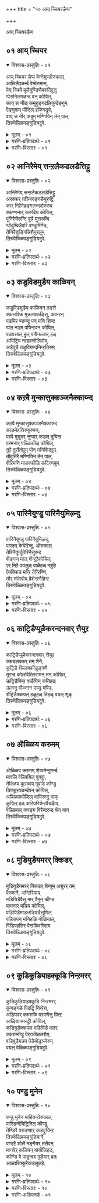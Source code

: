 +++
title = "१० आय् च्चियरऴैप्प"

+++

आय् च्चियरऴैप्प


## ०१ आय् च्चियर

<details open><summary>विश्वास-प्रस्तुतिः - ०१</summary>

आय् च्चियर ऴैप्प वॆण्नॆयुण्डॊरुकाल्  
आलिलैवळर्न्द वॆम्बॆरुमान्,  
पेय् च्चियै मुलैयुण्डिणैमरुदिऱुत्तु  
प्पॆरुनिलमळन्द वन् कोयिल्,  
काय् त्त नीळ् कमुहुङ्गदलियुन्दॆङ्गुम्  
ऎङ्गुमाम् पॊऴिल् हळिनडुवे,  
वाय् त्त नीर् पायुम् मण्णियिन् तॆन् पाल्  
तिरुवॆळ्ळियङ्गुडियदुवे.
</details>

<details><summary>मूलम् - ०१</summary>

आय् च्चियर ऴैप्प वॆण्नॆयुण्डॊरुकाल्  
आलिलैवळर्न्द वॆम्बॆरुमान्,  
पेय् च्चियै मुलैयुण्डिणैमरुदिऱुत्तु  
प्पॆरुनिलमळन्द वन् कोयिल्,  
काय् त्त नीळ् कमुहुङ्गदलियुन्दॆङ्गुम्  
ऎङ्गुमाम् पॊऴिल् हळिनडुवे,  
वाय् त्त नीर् पायुम् मण्णियिन् तॆन् पाल्  
तिरुवॆळ्ळियङ्गुडियदुवे.
</details>

<details><summary>गरणि-प्रतिपदार्थः - ०१</summary>

आय् च्चियर् = गॊल्लतियरु, अऴैप्प = मॊरॆयिडुवन्तॆ, वॆण्णॆय् उण्डु = बॆण्णॆयन्नु तिन्दवनू, ऒरु काल् = ऒन्दु समयदल्लि, आल् इलै = आलद ऎलॆयमेलॆ, वळर्न्द = पवडिसि \(निद्रिसि\)द, ऎम्बॆरुमान् = सर्वेश्वरनू, पेय् च्चियै मुलै उण्डु = राक्षसिय मॊलॆयन्नुण्डवनू, इणैमरुदु = जोडि मत्तीमरगळन्नु, इऱुत्तु = मुरिदवनू,पॆरुनिलम् = विशालवाद भूमियन्नु, अळन्दवन् = अळॆदवनू \(आद भगवन्तन\), कोयिल् = इरुव पवित्रस्थळवॆन्दरॆ, काय् त्त = कायिबिट्टिरुव, नील् = ऎत्तरवागि बॆळॆदिरुव, कमुहुम् = अडकॆ मरगळु, कदलियुन् = बाळॆय मरगळु, तॆङ्गुम् = तॆङ्गिन मरगळु, ऎङ्गुम् = ऎल्लॆल्लियू \(ऎल्ल कडॆयू\), आम् = समृद्धियागिरुव, पॊऴिळ् हळिन् = तोपुगळ, नडुवे = नडुवल्लि, वाय् त्त = बेकागुवष्टु, नीर् पायुम् = नीरन्नु हरिसुव, मण्णियिन् = मण्णिनदिय, तॆन् पाल्= दक्षिणद दडदल्लि, तिरुवॆळ्ळियङ्गुडि अदुवे = \(अक्को\) अदे, तिरुवॆळ्ळियङ्गुडि क्षेत्र. 
</details>

<details><summary>गरणि-विस्तारः - ०१</summary>

गॊल्लतियरु मॊरॆयिडुवन्तॆ बॆण्णॆयन्नुण्डवनू, ऒन्दु समयदल्लि आलद ऎलॆय मेलॆ पवडिसिद स्वामियू, राक्षसिय मॊलॆयन्नुण्डवनू, जोडि मत्तीमरगळन्नु मुरिदवनू विशालवाद भूमियन्नळॆदवनू आद सर्वेश्वरनु नॆलसिरुव पवित्रस्थळवॆन्दरॆ, कायिबिट्टिरुव ऎत्तरवाद अडकॆय मरगळू बाळॆयमरगळु तॆङ्गिनमरगळू ऎल्ल कडॆयू समृद्धियागिरुव तोपुगळ नडुवॆ बेकागुवष्टु नीरन्नु हरिसुव मण्णिनदिय दक्षिणद दडदल्लि अक्कॊ अदे तिरुवॆळ्ळियङ्गुडि क्षेत्र.

नानाकालगळल्लि नानासाहसगळन्नु नडॆसिदवनू, नानारीतियल्लि कीर्तियन्नु गळिसिदवनू आद भगवन्तनु भूलोकदल्लि नाना दिव्यक्षेत्रगळल्लि नॆलसिद्दानॆ. अवुगळल्लि तिरुवॆळ्ळियङ्गुडि ऎम्बुदॊन्दु पवित्रक्षेत्र. ई क्षेत्रद बगॆगॆ आळ्वाररु ई तिरुमॊऴियल्लि परिचयमाडिकॊडुत्तारॆ. 

तिरुवॆळ्ळियङ्गुडि क्षेत्रवु ’मण्णि’नदिय दक्षिण्द दडदल्लिदॆ. अदर दडगळल्लि ऎल्लि नोडिदरू बाळॆय तोटगळु, अडकॆय तोटगळु, तॆङ्गिन तोटगळु. नदियु अवुगळिगॆल्ल बेकादष्टु नीरन्नु ऒदगिसुत्तदॆ. अदरिन्द, मरगळॆल्लवू दट्टवागि ऎत्तरवागि बॆळॆदिवॆ. अवुगळल्लि कायिगळु पुष्कळवागि गॊनॆगळल्लि तुम्बिकॊण्डिवॆ. तम्पाद आ प्रदेशदल्लि तोटगळ नडुवॆ सर्वेश्वरन देवालयविदॆ. 

आ स्वामिय वैशिष्ट्यवेनु? 

हिन्दॆ, ऒन्दु समयदल्लि, स्वामियु श्रीकृष्णनागि अवतरिसि नन्दगोकुलदल्लि बॆळॆयुत्तिद्दाग, अल्लिय गॊल्लतियरॆल्लरू श्रीकृष्णन तायियाद यशोदादेवियल्लि मॊरॆयिडुवन्तॆ हालु, मॊसरु, बॆण्णॆ मुन्ताद अवरु कूडिट्ट वस्तुगळन्नॆल्ला उण्डु अरगिसिकॊण्ड अद्भुतकारि. कृष्णनु ऎळॆय कन्दनागिरुवाग, कंसनिन्द प्रेरितळागि, तायिय यशोदॆय रूपवन्नु अळवडिसिकॊण्डु बन्दु पूतनियॆम्ब राक्षसियल्लि विषद हालन्नु कुडिदु, आ मूलक अवळ प्राणवन्ने हीरिकॊण्ड अद्भुतकारि. मत्तॆ कृष्णनु अम्बॆगालिक्कुव मगुवागि, तानु माडिद चेष्टॆगळिगॆ शिक्षॆयॆम्बन्तॆ, तायियिन्द ऒरळुकल्लिगॆ कट्टिसिकॊण्डु अदन्नू तन्न हिन्दॆ ऎळॆदुकॊण्डु होगुत्ता, पुष्टवागि बॆळॆदुनिन्तिद्दु जोडि मत्ती मरगळ नडुवॆ नुसुळि, तन्नहिन्दॆ बन्दिद्द ऒरळन्नू तन्न कडॆगॆ ऎळॆदुकॊळ्ळुव नॆपदल्लि आ जोडिमरगळन्ने मुरिदुहाकिद अद्भुतकारि\! 

मत्तॊन्दु समयदल्लि, स्वामियु वामनवटुवागि बलिचक्रवर्तिय यागशालॆगॆ बन्दु, मूरडि नॆलवन्नु याचिसि, पडॆदुकॊण्ड बळिक त्रिविक्रमनागि बॆळॆदु, विशालवाद भूमण्डलवन्नु तन्न ऒन्दे हॆज्जॆयिन्द अळॆदुकॊण्ड अद्भुतकारि\! 

मत्तॆ प्रळयकालदल्लि,इडिय ब्रह्माण्डवन्नु कबळिसि, ऎल्लॆल्लू जलमयमाडि, तानॊन्दु पुट्ट आलदॆलॆय मेलॆ एनू अरियद मगुविनन्तॆ मलगि बहुकाल योग निद्रॆयल्लिद्द महाद्भुतकारि\! 

इन्थ अद्भुतकारियाद सर्वेश्वरनु ईग अत्यन्त मधुरवाद आकर्षकवाद अर्चामूर्तियागि, भक्तकोटिगॆ कृपॆदोरुवुदक्कागिये, तिरुवॆळ्ळियङ्गुडि क्षेत्रदल्लि नॆलसिद्दानॆ. अल्लिगॆ होगि, स्वामिय दिव्यसुन्दर रूपवन्नु कण्डु, कैयल्लाद सेवॆ सल्लिसि, अवन अनुग्रहक्कॆ पात्ररागबेकॆन्दु आळ्वाररु हेळुत्तारॆ.
</details>


## ०२ आनिरैमेय् त्तन्ऱलैकडलडैत्तिट्टु

<details open><summary>विश्वास-प्रस्तुतिः - ०२</summary>

आनिरैमेय् त्तन्ऱलैकडलडैत्तिट्टु  
अरक्कर् तञ्जिरङ्गळैयुरुट्टि,  
कार् निऱैमेहङ्गलन्ददोरुरुव  
क्कण्णनार् करुदिय कोयिल्,  
पूनिरैचॆरुन्दि पुन्नै मुत्तरुम्बि  
प्पॊदुम्बिडैवरि वण्डुमिण्डि,  
तेनिरैत्तुङ्गिन्निशैमुरलुम्  
तिरुवॆळ्ळियङ्गुडियदुवे.
</details>

<details><summary>मूलम् - ०२</summary>

आनिरैमेय् त्तन्ऱलैकडलडैत्तिट्टु  
अरक्कर् तञ्जिरङ्गळैयुरुट्टि,  
कार् निऱैमेहङ्गलन्ददोरुरुव  
क्कण्णनार् करुदिय कोयिल्,  
पूनिरैचॆरुन्दि पुन्नै मुत्तरुम्बि  
प्पॊदुम्बिडैवरि वण्डुमिण्डि,  
तेनिरैत्तुङ्गिन्निशैमुरलुम्  
तिरुवॆळ्ळियङ्गुडियदुवे.
</details>

<details><summary>गरणि-प्रतिपदार्थः - ०२</summary>

आनिरै = दनगळ मन्दॆयन्नु, मेय् त्तु = मेयिसि, अन्ऱु = अन्दु, अलै कडल् = अलॆगळिन्द तुम्बिद कडलन्नु, अडैत्तिट्टु = अडगिसि, अरक्कर् तम् = राक्षसर, शिरङ्गळै = शिरगळन्नु, उरुट्टि = उरुडिसि, कार् निऱै = मळॆगालदल्लि तुम्बिकॊण्डिरुव, मेहम् = मेघगळु, कलन्ददु = कलॆतुकॊण्डिरुव, ओर् उरुवम् = अपरूपवाद \(साटियिल्लद\) ऒन्दु रूपवुळ्ळ,कण्णनार् = श्रीकृष्णनु, करुदिय = आशिसिरुव, कोयिल् = देवालय \(पवित्रस्थळ\)वॆन्दरॆ, पूनिरै = हूतुम्बिरुव, शॆरुन्दि = सुरहॊन्नॆ, पुन्नै = हॊन्नॆमरगळल्लि, मुत्तु = मुत्तुगळन्तॆ, अरुम्बि = मॊग्गुगळागि, पॊदुम्बिडै = दट्टवागिरुव तोपुगळल्लि, वरिवण्डु= सॊबगिन दुम्बिगळु, मिण्डि = तुम्बिकॊण्डु, तेन् = मधुवन्नु, इरैत्तु = गुय् गुट्टुत्ता \(सद्दुमाडुत्ता\), अङ्गु = अल्लि, उण्डु = उण्डु, इन् = मधुरवागि, इशै मुरलुम् = गानमाडुत्तिरुव, तिरुवॆळ्ळियङ्गुवागि, इशै मुरलुम् = गानमाडुत्तिरुव, तिरुवॆळ्ळियङ्गुडि अदुवे = तिरुवॆळ्ळियङ्गुडि क्षेत्र अदे. 
</details>

<details><summary>गरणि-विस्तारः - ०२</summary>

अन्दु, दनगळ मन्दॆयन्नु मेयिसि, अलॆगळिन्द तुम्बिद कडलन्नु अडगिसि, राक्षसर शिरगळन्नु उरुडिसि, मळॆगालद दट्टवाद मोडगळ हागॆ साटियिल्लद ऒन्दु रूपवन्नु तळॆद श्रीकृष्णनु आशिसुव पवित्रस्थळवॆन्दरॆ, हू तुम्बिद सुरहॊन्नॆ, हॊन्नॆ मरगळल्लि मुत्तुगळन्तॆ मॊग्गुगळागि दट्टवागिरुव तोपुगळल्लि सॊबगिन दुम्बिगळु तुम्बिकॊण्डु सद्दुमाडुत्ता मधुवन्नुण्डु गानमाडुत्तिरुव तिरुवॆळ्ळियङ्गुडि क्षेत्रवे.

तिरुवॆळ्ळियङ्गुडि क्षेत्रवु सुरहॊन्नॆ मॊदलाद परिमळतुम्बिद हूविन मरगळ तोपुगळिन्द सुत्तुवरिदिदॆ. अल्लि सॊबगिन दुम्बिगळु हूगळन्नु सेरि, सद्दुमाडुत्ता, मधुवन्नुण्डु, आनन्ददिन्द गान माडुत्तिरुत्तवॆ. अल्लिये भगवन्तनु मधुरवाद रूपवन्नु तळॆदु, भक्तरन्नु अनुग्रहिसुवुदक्कागिये नॆलसिद्दानॆ. 

आ भगवन्तने, हिन्दॆ, मळॆगालद दट्टवाद मुगिलिन हागॆ विलक्षणवाद आकर्षकवाद रूपदल्लि श्रीकृष्णनागि अवतरिसि, इतर गोवळ बालकर हागॆये दनकरुगळन्नु मेयिसिदनु. 

आ भगवन्तने, हिन्दॆ, श्रीरामनागि अवतरिसि, अलॆगळिन्द तुम्बिद कडलन्नु अडगिसि, अदक्कॆ सेतुवॆयन्नु कट्टि, लङ्कॆगॆ मुत्तिगॆ हाकिदनु. अल्लि वासिसुत्तिद्द राक्षसर तलॆगळन्नु उरुडिसिदनु. 

आ स्वामिये इष्टपट्टु तिरुवॆळियङ्गुडि क्षेत्रदल्लि अर्चामूर्तियागि नॆलसिरुवुदु. अवनन्नु दर्शिसि, सेवॆमादि, अवन कृपॆगॆ पात्ररागबेकॆन्दु आळ्वाररु हेळुत्तारॆ.
</details>


## ०३ कडुविडमुडैय काळियन्

<details open><summary>विश्वास-प्रस्तुतिः - ०३</summary>

कडुविडमुडैय काळियन् तडत्तै  
क्कलक्कि मुन्नलक्कऴित्तु, अवन्ऱन्  
पडमिऱ प्पाय्न्दु पन् मणि शिन्द  
प्पल् नडम् पयिन्ऱवन् कोयिल्,  
पडवरवल् हुल् पावैनल्लार् हळ्  
अयिट्रिय नाडहत्तॊलिपोय्,  
अडैपुडै तऴुवियण्दनिन्ऱतिरुम्  
तिरुवॆळ्ळियङ्गुडियदुवे.
</details>

<details><summary>मूलम् - ०३</summary>

कडुविडमुडैय काळियन् तडत्तै  
क्कलक्कि मुन्नलक्कऴित्तु, अवन्ऱन्  
पडमिऱ प्पाय्न्दु पन् मणि शिन्द  
प्पल् नडम् पयिन्ऱवन् कोयिल्,  
पडवरवल् हुल् पावैनल्लार् हळ्  
अयिट्रिय नाडहत्तॊलिपोय्,  
अडैपुडै तऴुवियण्दनिन्ऱतिरुम्  
तिरुवॆळ्ळियङ्गुडियदुवे.
</details>

<details><summary>गरणि-प्रतिपदार्थः - ०३</summary>

कडु विडम् उडैय = बलुकॆट्ट विषवन्नुळ्ळ, काळियन् = काळीयनिद्द, तडत्तै = तटाकवन्नु \(मडुवन्नु\), कलक्कि = कलकि हाकि, मुन् = हिन्दॆ ऒम्दु सल, अलक्कऴित्तु = बहळ सङ्कटगॊळिसि, अवन् तन् = अवन, पडम् = हॆडॆगळु, इऱ = मुरियुवन्तॆ, पाय्न्दु = \(अदर मेलॆ\) हारिकॊण्डु, पल् मणि शिन्द = हलवारु रत्नगळु उदुरिबीळुवन्तॆ, पल् नडम् = बगॆबगॆय \(अलवारु\) नर्तनगळन्नु, पयिन्ऱवन् कोयिल् = आडिदवन पवित्रस्थळवॆन्दरॆ, पडम् = हॆडॆगळुळ्ल, अरवु = सर्पद, अल् हुल् = नडुवन्नुळ्ळ \(नितम्बगळन्नुळ्ळ\), पावैनल्लार् हळ् = ऒळ्ळॆय \(सुन्दरियराड\) स्त्रीयरु, पयिट्रिय = पळगिद, नाडहत्तु = नटनद, ऒलि = सद्दु, पोय् = होगि, अडैपुडै तऴुवि = अक्कपक्क \(ऎडबल\)गळल्लि हरडिकॊण्डु, अण्डम् निन्ऱु = भूमण्डलदल्लॆल्ला, अदिरुम् = अदुरुवन्तॆ माडुव, तिरुवॆळ्ळियङ्गुडि अदुवे = तिरुवॆळ्ळियङ्गुडि क्षेत्रवे. 
</details>

<details><summary>गरणि-विस्तारः - ०३</summary>

बलुकॆट्ट विषवन्नुळ्ळ काळीयन मडुवन्नु कलकिहाकि, हिन्दॆ ऒन्दु सल, अवनन्नु बहळ सङ्कटगॊळिसि, अवन हॆडॆगळु मुरियुवन्तॆ \(अदरमेलॆ\) हारिकॊण्डु, अनेक रत्नगळु उदुरिबीळुवन्तॆ हलवारु नर्तनगळन्नु आडिदवन पवित्रस्थळवॆन्दरॆ, हॆडॆगळुळ्ळ सर्पद नडुवन्नुळ्ळ \(नितम्बगळन्नुळ्ळ\) ऒळ्ळॆय सुन्दरियराद स्त्रीयरु पळगिद नटनद सद्दु अक्कपक्कगळल्लि हरडुत्ता होगि भूमण्डलवन्ने अदुरुवन्तॆ माडुव तिरुवॆळियङ्गुडि क्षेत्रवे अदु. 

तिरुवॆळ्ळियङ्गुडि क्षेत्रदल्लि सुरसुन्दरियराद स्त्रीयरु प्रतिदिनवू तम्म नाट्यकलॆयन्नु तप्पदॆ अभ्यासमाडुत्तारॆ. अवरु धरिसिद काल्गॆज्जॆगळु मधुरवाद लयबद्धवाद सद्दुभूमण्डलवॆल्ला हरडि ऎल्लरू आनन्दिसुवन्तॆ माडुत्तदॆ. इदु भगवन्तनु, हिन्दॆ, श्रीकृष्णनागि अवतरिसिदाग, अवनु नडॆसिद अद्भुतनाट्यवॊन्दन्नु नॆनपिगॆ तरुत्तदॆ. आग, यमुनानदिय ऒन्दु मडुविनल्लि काळीयनॆम्ब भयङ्कर विषसर्पवॊन्दु सेरिकॊण्डित्तु. अदर कॆट्ट विषदिन्द मडुविन नीरु पशुपक्षिमृगादिगळिगू जनरिगू उपयोगविल्लद्दागि होगित्तु. श्रीकृष्णनु इदन्नु तिळिदु, मडुविन दडदल्लि बॆळॆदिद्द कदम्बमरवन्नेरि, मडुविनॊळक्कॆ धुमुकि, अदन्नु चॆन्नागि कलकिहाकिदनु. सुखवागि वासिसुत्तिद्द काळीयनिगॆ कोपबन्तु. कृष्णनन्नु अदु सुत्तिकॊण्डु कॊल्ललु यत्निसितु. कृष्णनु अदरॊडनॆ सरसवाडुत्ता, अदर हॆडॆय मेलक्कॆ हारिकॊण्डु, बगॆबगॆय नाट्यवन्नागि अदन्नु दणिसिदनु. कडॆगॆ काळीयनु शरणु बरलु, अदन्नु मन्निसि, अदक्कॆ सुरक्षितवाद सागरक्कॆ अदन्नु कळुहिसिकॊट्टनु.
</details>


## ०४ कऱवै मुन्कात्तुक्कञ्जनैक्काय्न्द

<details open><summary>विश्वास-प्रस्तुतिः - ०४</summary>

कऱवै मुन्कात्तुक्कञ्जनैक्काय्न्द  
काळमेहत्तिरुवुरुवन्,  
पऱवै मुन्नुयर् त्तुप्पाऱ् कडल् तुयिन्ऱ  
परमनार् पळ्ळिकॊळ् कोयिल्,  
तुऱै तुर्सैतोऱुम् पॊन् मणिशिदऱुम्  
तॊहुतिरै मण्णियिन् तॆन् पाल्,  
शॆऱिमणि माडक्कॊडि कदिरणवुम्  
तिरुवॆळ्ळियङ्गुडियदुवे.
</details>

<details><summary>मूलम् - ०४</summary>

कऱवै मुन्कात्तुक्कञ्जनैक्काय्न्द  
काळमेहत्तिरुवुरुवन्,  
पऱवै मुन्नुयर् त्तुप्पाऱ् कडल् तुयिन्ऱ  
परमनार् पळ्ळिकॊळ् कोयिल्,  
तुऱै तुर्सैतोऱुम् पॊन् मणिशिदऱुम्  
तॊहुतिरै मण्णियिन् तॆन् पाल्,  
शॆऱिमणि माडक्कॊडि कदिरणवुम्  
तिरुवॆळ्ळियङ्गुडियदुवे.
</details>

<details><summary>गरणि-प्रतिपदार्थः - ०४</summary>

कऱवै = हसुगळन्नु, मुन् = मॊदलु, कात्तु = काय्दु, कञ्जनै = कंसनन्नु, काय्न्द = हिंसिसि कॊन्द, काळमेहम् = कार्मुगिलिनन्तॆ, तिरु उरुवन् = पवित्रवाद देहवुळ्ळवनू, पर्सवै = गरुडपक्षियन्नु, मुन् = मुम्भागदल्लि, उयर् त्तु = हारिसि, पाऱ् कडल् = पाल्गडलल्लि, तुयिन्ऱ = निद्रिसुव, परमनार् = परमपुरुषनु, पळ्ळिकॊळ् = पवडिसिरुव \(स्थिरवागि नॆलसिरुव\), कोयिल् = पवित्रस्थळवॆन्दरॆ, तुऱैतुऱै तोऱुम् = ऎल्ला तॊरॆगळिगिन्तलू, पॊन् = चिन्नवन्नू, मणि = रत्नगळन्नू, शिदऱुम् = तळ्ळि ऎरचुव, तॊहु = दट्टवाद, तिरै = अलॆगळुळ्ल, मण्ण्यिन् = मण्णिनदिय,तॆन् पाल् = दक्षिणद दडद मेलॆ, शॆऱि = ऒत्तागि, मणिमाडम् = रत्नखचितवाद महडि मनॆगळ, कॊडि = ध्वजगळु, कदिर् = सूर्यनन्नु, अणवुम् = मुट्टुवन्थ तिरुवॆळ्ळियङ्गुडिअदुवे = तिरुवॆळ्ळियङ्गुडिक्षेत्रवु अदे.
</details>

<details><summary>गरणि-विस्तारः - ०४</summary>

मॊदलु हसुगळन्नु मेयिसि, कंसनन्नु हिंसिसि कॊन्द, कार्मुगिलिन हागॆ पवित्रवाद देहवुळ्ळवनू, गरुडपक्षियन्नु मुन्दुगडॆ हारिसि पाल्गडलल्लि निद्रिसुववनू आद परमपुरुषनु स्थिरवागि नॆलसिरुव पवित्रस्थळवॆन्दरॆ, ऎल्ला तॊरॆगळिगिन्तलू भिन्नवागि चिन्नवन्नू रत्नगळन्नू तळ्ळि ऎरचुव दट्टवाद अलॆगळुळ्ळ मण्णिनदिय दक्षिणद दडदमेलॆ रत्नखचितवाद महडिमनॆगळ ध्वजगळु ऒत्तागि सूर्यनन्नु मुट्टुवन्तॆ इरुव तिरुवॆळ्ळियङ्गुडि ऎम्ब क्षेत्रवे. 

तिरुवॆळ्ळियङ्गुडि क्षेत्रदल्लि हरियुव मण्णिनदियु इतर ऎल्ला नदिगळिगिन्तलू भिन्नवादद्दु. अदु दट्टवाद तन्न अलॆगळ मूलक चिन्नवन्नू रत्नगळन्नू तळ्ळिकॊण्डु बन्दु, दडक्कॆ ऎरचुत्तदॆ. भगवन्तन तिरुवडिगळिगॆ तानु सल्लिसुव सेवॆ अदु ऎन्तलो\! 

आ क्षेत्रदल्लि महडिमनॆगळु रत्नखचितवागि, ऎत्तरवागि, बॆळॆदुतुम्बिकॊण्डिवॆ. अवुगळ मेलॆ हाराडुव ध्वजगळु सूर्यनन्ने मरॆमाडुत्तवॆ. भगवन्तन साटियिल्लद तेजस्सिन मुम्दॆ अवन तेजस्सॆ ऎन्दु तोरिसलो\! इल्लवॆ, भगवन्तन आ दिव्यप्रभॆयल्लिये, यावुदरिन्दलू मिश्रहॊन्ददॆ, परिशुद्धवाद रीतियल्ले अवन दर्शनलाभवन्नु पडॆयबेकॆन्तलो\! अरितु, दिव्यसुन्दरनागि, स्वामियु, तन्न मधुरवाद अर्चास्वरूपदल्लि आ क्षेत्रदल्लि नॆलसिद्दानॆ. 

आ स्वामिये, हिन्दॆ, श्रीकृष्णनागि अवतरिसिदाग, सामान्यगोवळनन्तॆ, गोवळबालकर जॊतॆयल्लि हसुगळन्नु मेयिसिदनु. कडुदुष्टनाद कंसनन्नु कॊन्दुहाकिदनु. 

आ स्वामिये, गरुडध्वजनागि, पाल्गडलल्लि शेषशयननागि पवडिसिरुव परमपुरुषनु. 

अवनन्नु कण्णारकण्डु, अवन तिरुवडिगळिगॆ सेवॆ सल्लिसि, अवन कृपॆगॆ पात्ररागबेकु ऎन्नुत्तारॆ आळ्वाररु.
</details>


## ०५ पारिनैयुण्डु पारिनैयुमिऴ्न्दु

<details open><summary>विश्वास-प्रस्तुतिः - ०५</summary>

पारिनैयुण्डु पारिनैयुमिऴ्न्दु  
पारदम् कैयॆऱिन्दु, ऒरुकाल्  
तेरिनैयूर्न्दुतेरिनैत्तुरन्द  
शॆङ्गण् माल् शॆन्ऱुऱैकोयिल्,  
एर् निऱै वयलुळ् वाळैहळ् मऱुहि  
ऎमक्किड मन्ऱि तॆन्ऱिण्णि,  
तीर् मलिपॊय् हैशॆन्ऱणैहिन्ऱ  
तिरुवॆळ्ळियङ्गुडियदुवे.
</details>

<details><summary>मूलम् - ०५</summary>

पारिनैयुण्डु पारिनैयुमिऴ्न्दु  
पारदम् कैयॆऱिन्दु, ऒरुकाल्  
तेरिनैयूर्न्दुतेरिनैत्तुरन्द  
शॆङ्गण् माल् शॆन्ऱुऱैकोयिल्,  
एर् निऱै वयलुळ् वाळैहळ् मऱुहि  
ऎमक्किड मन्ऱि तॆन्ऱिण्णि,  
तीर् मलिपॊय् हैशॆन्ऱणैहिन्ऱ  
तिरुवॆळ्ळियङ्गुडियदुवे.
</details>

<details><summary>गरणि-प्रतिपदार्थः - ०५</summary>

पारिनैउण्डु = लोकगळन्नु उण्डु, पारिनै उमिऴ्न्दु = लोकगळन्नु उगुळि, पारदम् = भारतयुद्धदल्लि, कैऎऱिन्दु = माडतक्कद्दन्नु माडि, ऒरु काल् = ऒन्दु समयदल्लि, तेरिनै ऊर्न्दु = रथवन्नु नडॆसि, तेरिनै तुरन्द = रथगळन्नु नाशपडिसिद, शॆम् कण् माल् = कॆन्दावरॆयन्तॆ कण्णुळ्ळ सर्वेश्वरनु, शॆन्ऱु= बन्दु, उऱै कोयिल् = नॆलसिरुव पवित्रस्थळवॆन्दरॆ, एर् निऱै = नेगिलुगळु तुम्बिरुव, वयलुळ् = गद्दॆ बयलुगळल्लि वाळैहळ् = बाळॆमीनुगळु, मऱुहि = अञ्जि,ऎमक्कु = नमगॆ, इडम् = \(योग्यवाद\) स्थळ, अन्ऱु इदु = इदल्ल, ऎन्ऱुऎण्णि = ऎन्दुयोचिसि, शीर् मलि= सॊबगु \(सम्पत्तु\) तुम्बिरुव, पॊय् है = सरोवरगळिगॆ शॆन्ऱु = होगि, अणैहिन्ऱ = सेरुवन्थ, तिरुवॆळ्ळियङ्गुडि अदुवे = तिरुवॆळ्ळियङ्गुडि क्षेत्रवु अदे. 
</details>

<details><summary>गरणि-विस्तारः - ०५</summary>

ऒन्दु समयदल्लि लोकगळन्नॆल्ला उण्डु, मत्तॊन्दु समयदल्लि लोकगळन्नु उगुळिदवनू भारतयुद्धदल्लि माडतक्कद्दन्नॆल्ला माडि, रथवन्नु नडॆसि रथगळन्नु नाशपडिसिदवनू आद कॆन्दावरॆयन्तॆ कण्णुगळुळ्ळ सर्वेश्वरनु नॆलसिरुव स्थळवॆन्दरॆ, नेगिलुगळु तुम्बिरुव गद्दॆ बयलुगळल्लि बाळॆमीनुगळु इदुनमगॆ तक्क स्थळवल्लवॆन्दु अञ्जि यॊचिसि, सॊबगु सम्पत्तु तुम्बिद सरोवरगळिगॆ होगि सेरुवन्थ तिरुवॆळ्ळियङ्गुडि क्षेत्रवे. 

तिरुवॆळ्ळियङ्गुडि क्षेत्रदल्लि विशालवाद सरोवरगळु विस्तारवाद गद्दॆबयलुगळु इवॆ. गद्दॆगळल्लि बत्तबॆळॆयुत्तिरुव कालदल्लि बाळॆय मीनुगळु अल्लि आनन्ददिन्द नॆगॆदाडुत्ता बाळुत्तवॆ. आदरॆ, बत्तवन्नु कॊयिलु माडिदाग मत्तु नेगिलुगळु सालुसालागि उळुवुदक्कॆन्दु गद्दॆ बयलुगळल्लि सिद्धवादाग, बाळॆय मीनुगळिगॆ अञ्जिकॆयागुत्तदॆ. अवुगळिगॆ आ गद्दॆबयलुगळु योग्यवाद स्थळवल्लवॆन्दु तिळिदकूडले, अवु गद्दॆबयलुगळ मग्गुलल्ले इरुव सरोवरगळिगॆ होगि सेरिकॊळ्ळुवुवु. अल्लि अवु सुखवागि वासिसबहुदल्ल\! आ क्षेत्रदल्लिये भगवन्तनु अर्चामूर्तियागि नॆलसिद्दानॆ. 

आ स्वामिये हिन्दॆ, प्रळयकालदल्लि, इडिय ब्रह्माण्डवन्नु कबळिसिद्दु, अदन्नु बीजरूपदल्लि अवनु तन्न हॊट्टॆयल्लिट्टु रक्षिसिद्दु मत्तॆ सृष्टिय काल बन्दाग, ब्रह्माण्डवन्नु मत्तॆ हॊरहाकिदनु. 

आ स्वामिये, श्रीकृष्णनागि अवतरिसि, पाण्डवर मत्तु कौरवर नडुवॆ सन्धि नडॆसि, तानु माडबेकाद्दॆल्लवन्नू माडिदनु. सन्धिमुरिदुबिद्दाग, अवने अर्जुननिगॆ सारथियागि, कौरवर पक्षदल्लिन रथगळन्नॆल्ला नाशपडिसिदनु. 

आ स्वामिये कॆन्दावरॆयन्तॆ विशालवू आकर्षकवू आद कण्णुगळुळ्ळ दिव्यसुन्दरनु. अवन मधुररूपवन्नु कण्डु, अवनिगॆ सेवॆ सल्लिसि, अवन कृपॆगॆ पात्ररागबेकु ऎन्नुत्तारॆ आळ्वाररु.
</details>


## ०६ काट्रिडैप्पूळैकरन्दनवार् त्तैयुऱ

<details open><summary>विश्वास-प्रस्तुतिः - ०६</summary>

काट्रिडैप्पूळैकरन्दनवार् त्तैयुऱ  
क्कडलक्कर् तम् शेनै,  
कूट्रिडै शॆल्लक्कॊडुङ्गणै  
तुरन्द कोलविल्लिरामन् तन् कोयिल्,  
ऊट्रिडैनिन्ऱ वाऴैयिन् कनिहळ्  
ऊळ्न्दु वीळ्न्दन उण्डु मण्डि,  
शेट्रिडैक्कयल् हळुहळ् तिहऴ् वयल् शूऴ्  
तिरुवॆळ्ळियङ्गुडियदुवे.
</details>

<details><summary>मूलम् - ०६</summary>

काट्रिडैप्पूळैकरन्दनवार् त्तैयुऱ  
क्कडलक्कर् तम् शेनै,  
कूट्रिडै शॆल्लक्कॊडुङ्गणै  
तुरन्द कोलविल्लिरामन् तन् कोयिल्,  
ऊट्रिडैनिन्ऱ वाऴैयिन् कनिहळ्  
ऊळ्न्दु वीळ्न्दन उण्डु मण्डि,  
शेट्रिडैक्कयल् हळुहळ् तिहऴ् वयल् शूऴ्  
तिरुवॆळ्ळियङ्गुडियदुवे.
</details>

<details><summary>गरणि-प्रतिपदार्थः - ०६</summary>

काट्रु इडै = गाळिय नडुवॆ, पूळै = बूरुग हत्तियु करन्दन वार् = हॆसरिल्लद करगि होगुव हागॆ, अरनन्दैउऱ = कडुदुःखवुण्टाघुवन्तॆ, कडल् अरक्कर् तम् शेनै = राक्षसरकडलसेनॆयन्नु, कूट्रु इडै = यमनहत्तिरक्कॆ, शॆल्ल = होगुवन्तॆ, कॊडु कणै तुरनदि = क्रूरवाद बाणगळन्नु प्रयोगिसिद, कोलम् विल्लि = सॊबगिन बिल्लुगारनाद, इरामन् तन् = रामन, कोयिल् =पवित्रस्थळवॆन्दरॆ, ऊट्रु इडै= ऊटॆगळ नडुवॆ, निन्ऱ = निन्तिरुव \(बॆळॆदिरुव\), वाऴैयिन् = बाळॆय, कनिहळ् = हण्णुगळु, ऊऴ्न्दु = उदुरि, वीळ्न्दन = बिद्दवन्नु, उण्डु = उण्डु, मण्डि= उत्साहगॊण्डु, शेट्रिडै = रॊच्चु नॆलगळल्लि, कयल् हळ् = कयल् मीनुगळु, उहळ् = चिम्मि आटवाडुव, तिहऴ् = बॆळगुव, वयल् शूळ् = गद्दॆबयलुगळिन्द सुत्तुवरिद, तिरुवॆळ्ळियङ्गुडि अदुवे = तिरुवॆळ्ळियङ्गुडि अदे. 
</details>

<details><summary>गरणि-विस्तारः - ०६</summary>

तिरुवॆळ्ळियङ्गुडि क्षेत्रदल्लि ऊटॆगळु उक्कि हरियुत्तवॆ. अवुगळ मग्गुअल्ल्ले बाळॆय मरगळु हुलुसागि ऎत्तरवागि बॆळॆदु निन्तिवॆ. अवुगळल्लि बाळॆयगॊनॆगळु जग्गुत्तिवॆ. गॊनॆगळिन्द कळित बाळॆय हण्णुगलु कळचिकॊण्डु उदुरि बीळुत्तवॆ. कॆळगॆ कॊच्चॆय नॆलदल्लि जीविसुव कयल् मीनुगळु आ हण्णुगळन्नु उत्साहदिन्द तिन्दु, हर्षगॊण्डु, चिम्मि नॆगॆदु आटावाडुत्तवॆ. हर्षसमृद्धवाद क्षेत्र अदु\! अल्लिये भगवन्तनु मधुरसुन्दरनाद अर्चामूर्तियागि नॆलसिद्दानॆ. 

आ स्वामिये, हिन्दॆ, श्रीरामनागि अवतरिसिदनु. गाळिगॆ सिक्क बूरुगद हत्ति हॆसरिल्लदन्तॆ करगिहोगुव हागॆ, कडलिनिन्द सुत्तुवरिद लङ्कापट्टणद राक्षससेनॆयॆल्लवू यमसदनक्कॆ होगि कडुसङ्कटदल्लि सिक्किबीळुवन्तॆ, श्रीरामनु तन्न सुन्दरवाद कोदण्डवन्नु हिडिदु, क्रूरवाद अम्बुगळन्नु प्रयोगिसिदनल्लवे?
</details>


## ०७ ऒळ्ळिय करुमम्

<details open><summary>विश्वास-प्रस्तुतिः - ०७</summary>

ऒळ्ळिय करुमम् शॆय्वनॆन्ऱुणर्न्द  
मावलि वेळ्वियिल् पुक्कु,  
तॆळ्ळिय कुऱळाय् मूवडि कॊण्डु  
तिक्कूऱवळर्न्दवन् कोयिल्,  
अळ्ळियम्पॊऴिल् वायिरुन्दु वाऴ्  
कुयिल् हळ् अरियरियॆन्ऱवैयऴैप्प,   
वॆळ्ळियार् वणङ्ग विरैन्दरुळ् शॆय् वान्  
तिरुवॆळ्ळियङ्गुडियदुवे.
</details>

<details><summary>मूलम् - ०७</summary>

ऒळ्ळिय करुमम् शॆय्वनॆन्ऱुणर्न्द  
मावलि वेळ्वियिल् पुक्कु,  
तॆळ्ळिय कुऱळाय् मूवडि कॊण्डु  
तिक्कूऱवळर्न्दवन् कोयिल्,  
अळ्ळियम्पॊऴिल् वायिरुन्दु वाऴ्  
कुयिल् हळ् अरियरियॆन्ऱवैयऴैप्प,   
वॆळ्ळियार् वणङ्ग विरैन्दरुळ् शॆय् वान्  
तिरुवॆळ्ळियङ्गुडियदुवे.
</details>

<details><summary>गरणि-प्रतिपदार्थः - ०७</summary>

ऒळ्ळिय = ऒळ्ळॆय, करुमम् = कॆलसगळन्नु, शॆय् वन् = माडुववनु, ऎन्ऱु = ऎन्दु, उणर्न्दु = सङ्कल्पिसिद, मावलि = महाबलिय, वेळ्वियिल् = याग शालॆयल्लि, पुक्कु = प्रवेशिसि, तॆळ्ळिय = ज्ञानियाद, कूऱळ् आय् = वामनवटुवागि, मू अडि = मूरुहॆज्जॆगळष्टु नॆलवन्नु, कॊण्डु = \(दानवन्नु\) स्वीकरिसि, तिक्कू उऱ = ऎल्ला दिक्कुगळल्लू व्यापिसि, वळर्न्दवन् = बॆळॆदवन, कोयिल् = पवित्रस्थळवॆन्दरॆ, अळ्ळि = दट्टवागि, अम् = सुन्दरवागि, इरुव, पॊऴिल् वाय् = तोपुगळल्लि, वाऴ् = बाळुव, कुऱुल् हळ् = कोगिलॆगळु, अरि अरि ऎन्ऱु अवै अऱैप्प = हरि हरि ऎन्दु अवु कूगुवन्थ, वॆळ्ळियार् = शुक्रनु, वणङ्ग= उपासनॆ माडलु, विरैन्दु= बेग, अरुळ् शॆय् वान् = कृपॆमाडुवन्थ, तिरुवॆळ्ळियङ्गुडि अदुवे= तिरुवॆळ्ळियङ्गुडि क्षेत्रवु अदे. 
</details>

<details><summary>गरणि-विस्तारः - ०७</summary>

ऒळ्ळॆय कॆलसगळन्नु माडुववनु ऎन्दु सङ्कल्पिसिद महाबलिय यागशालॆयल्लिज्ञानियाद वामनवटुवागि प्रवेशिसि, मूरु हॆज्जॆगळष्टु नॆलवन्नु दानवागि स्वीकरिसि, ऎल्ला दिक्कुगळल्लू व्यापिसि बॆळॆदवन पवित्रस्थळवॆन्दरॆ, अन्दवागियू दट्टवागियू बॆळॆदिरुव तोपुगळल्लि वासिसुव कोगिलॆगळु हरिहरि ऎन्दु कूगुवन्थ मत्तु शुक्रनु उपासनॆ माडिदाग बेगनॆ कृपॆमाडिदन्थ तिरुवॆळ्ळियङ्गुडि क्षेत्रवे अदु.

तिरुवॆळ्ळियङ्गुडि क्षेत्रवु प्रकृति सुन्दरवू परम पवित्रवू आदद्दु. दट्टवागि मत्तु अन्दवागि बॆळॆदु निन्तिरुव मरगळ तोपुगळिन्द सुत्तुवरिदिदॆ. आ तोपुगळल्लि कोगिलॆगळु मनॆमाडिकॊण्डु, यावागलू ’हरिहरि’ ऎन्दु कूगुत्ता अवु ई क्षेत्रवन्ने पवित्रगॊळिसिदॆ. आद्दरिन्दले भगवन्तनु ई क्षेत्रदल्लि नॆलसिद्दानॆ.

आ स्वामिये, हिन्दॆ, वामन-त्रिविक्रमनादद्दु. यारे आगलि तन्नल्लिगॆ बन्दु, तन्नन्नु याचिसिदरॆ, अवरु केळिद्दन्नु कॊडुवुदागि सङ्कल्पिसिद्दनु बलिचक्रवर्ति. अवनु राक्षसराजनागिद्दरू सह,अवनु बहळ ऒळ्ळॆय कॆलसगळल्लिये तॊडगिद्दनु, महादानि ऎन्दु हॆसरुगॊण्डिद्दनु. अवनन्नु अनुग्रहिसुवुदक्कागिये भगवन्तनु ऒळ्ळॆय तिळिवळिकॆयुळ्ळ वामनवटुवाग् अवन याग शालॆगॆ बन्दनु. तनगॆ तन्न हॆज्जॆयल्लिमूरे मूरु हॆज्जॆगळ नॆलवन्नु दानमाडॆन्दु बलिचक्रवर्तियन्नु याचिसिदनु. चक्रवर्तियिन्द दानवन्नु स्वीकरिसिद कूडले, स्वामियु अगाधवागि बॆळॆदु, ऎल्ला दिक्कुगळल्लू व्यापिसिद त्रिविक्रमनादनु. तन्न ऒन्दु हॆज्जॆयिम्द भूलोकवन्नळॆदुकॊण्डनु. मत्तॊन्दु हॆज्जॆयिन्द मेलणलोकगळन्नॆल्ला आवरिसिकॊण्डनु. इन्नु मूरनॆय हॆज्जॆयष्टु नॆलक्कॆ स्थळवॆल्लि? बलिचक्रवर्तियु भगवन्तन तिरुवडियन्नु तन्न तलॆय मेलॆये इरिसिकॊण्डनु मत्तु भगवन्त परिपूर्णानुग्रहक्कॆ अवनु पात्रनादनु. 

हागॆये भगवन्तनिगॆ सेवॆ सल्लिसि, अवन अनुग्रहक्कॆ पात्ररागबेकॆन्दु हेळुत्तारॆ आळ्वाररु. 

ई पाशुरदल्लि, ’तिरुवॆळ्ळियङ्गुडि’ ऎन्दु क्षेत्रक्कॆ एकॆ हॆसरायितु ऎन्दु विवरिसलागिदॆ. हिन्दॆ, ऒन्दु समयदल्लि शुक्राचार्यरु ई प्रदेशक्कॆ बन्दु, इल्लिये भगवन्तनन्नु उपासिसिदरॆन्दू, भगवन्तनु अवरिगॆ बेग अनुग्रहिसिदनॆन्दू कतॆ. आद्दरिन्दले ई क्षेत्रक्कॆ “तिरु-वॆळ्ळि-अम्-गुडि” ऎन्दरॆ ’पवित्रवाद – शुक्रनु उपासिसिद – अन्दवाद – क्षेत्र” ऎन्दु हॆसरायितन्तॆ.
</details>


## ०८ मुडियुडैयमरर् क्किडर्

<details open><summary>विश्वास-प्रस्तुतिः - ०८</summary>

मुडियुडैयमरर् क्किडर् शॆय्युम् अशुरर् तम्  
पॆरुमानै, अन्ऱिरियाय्  
मडियिडैवैत्तु मार् वैमुन् कीण्ड  
मायनार् मन्निय कोयिल्,  
पडियिडैमाडत्तडियडैत्तूणिल्  
पडित्तपन् मणिहळि नॊळियाल्,   
विडिपहलिर वॆन्ऱऴिवरिदाय  
तिरुवॆळ्ळियङ्गुडियदुवे.
</details>

<details><summary>मूलम् - ०८</summary>

मुडियुडैयमरर् क्किडर् शॆय्युम् अशुरर् तम्  
पॆरुमानै, अन्ऱिरियाय्  
मडियिडैवैत्तु मार् वैमुन् कीण्ड  
मायनार् मन्निय कोयिल्,  
पडियिडैमाडत्तडियडैत्तूणिल्  
पडित्तपन् मणिहळि नॊळियाल्,   
विडिपहलिर वॆन्ऱऴिवरिदाय  
तिरुवॆळ्ळियङ्गुडियदुवे.
</details>

<details><summary>गरणि-प्रतिपदार्थः - ०८</summary>

मुडि उडै = किरीटवन्नु धरिसिरुव, अमरर् क्कु = देवतॆगॆ, \(देवेन्द्रनिगॆ\), इडर् शॆय्युम् = सङ्कटगॊळिसुव, अशुरर् तम् पॆरुमानै = असुरर राजनन्नु \(हिरण्यकशिपुवन्नु\), अन्ऱु = अन्दु, अरि आय् = नरसिंहनागि, मडि इडै वैत्तु = तॊडॆय मेलॆ इट्टुकॊण्डु, मार् वै = ऎदॆयन्नु, मुन् – आग, कीण्ड = सीळिद, मायनार् = अद्भुतकारियु, मन्निय = नॆलसिरुव, कोयिल् = पवित्रस्थळवॆन्दरॆ, पडि इडै = भूमियल्लि, माडत्तु = महडि मनॆगळल्लि, अडियिडै = तळदल्लि, तूणिल् = कम्बदल्लि, पदित्त = हुदुगिट्ट, पल् मणिहळिन् = अनेक रत्नगळ, ऒळियाल् = प्रकाशदिन्द, विडि पहल् इरवु ऎन्ऱु = अनेक रत्नगळ, ऒळियाल् = प्रकाशदिन्द, विडि पहल् इरवु ऎन्ऱु = उषःकाल, हगलु, रात्रि ऎम्बुदु, अन्दु = तिळियलारदन्तॆ आगिरुव, तिरुवॆळ्ळियङ्गुडि अदुवे आय = तिळियलारदन्तॆ आगिरुव, तिरुवॆळ्ळियङ्गुडि अदुवे = तिरुवॆळ्ळियङ्गुडि क्षेत्रवे अदु. 
</details>

<details><summary>गरणि-विस्तारः - ०८</summary>

किरीटवन्नु धरिसिरुव देवतॆगॆ \(देवेन्द्रनिगॆ\) सङ्कटकॊडुव असुरर राजनन्नु \(हिरण्यकशिपुवन्नु\), अन्दु, नरहरियागि, तॊडॆयमेलॆ इट्टुकॊण्डु अवन ऎदॆयन्नु, आग, सीळिद अद्भुतकारियु नॆलसिरुव पवित्रस्थळवॆन्दरॆ, भूमिय मेलॆ कट्टिरुव महडिमनॆगळ तळदल्लि, कम्बगळल्लि, हुदुगिट्ट अनेक रत्नगळ प्रकाशदिन्द, मुञ्जानॆ मुच्चञ्जॆगळु, हगलु, रात्रि, ऎम्बुदे तिळियलारदन्तॆ आगिरुव तिरुवॆळ्ळियङ्गुडि क्षेत्रवे अदु. 

तिरुवॆळ्ळियङ्गुडि क्षेत्रदल्लि ऎल्लि नोडिदरू सॊगसाद महडिमनॆगळु. अवुगळ तळभागदल्लियू कम्बगळल्लियू बगॆबगॆय रत्नगळन्नु हुदुगिट्टिद्दारॆ. आ रत्नगळ हॊळपिनिन्द मुञ्जानॆ यावुदु, हगलु यावुदु, मुच्चञ्जॆ यावुदु, रात्रि यावुदु ऎम्बुदर अरिवे इल्लदन्तॆ आगिदॆ. अन्थ प्रकाशमयवाद आ क्षेत्रदल्लिये साटियिल्लद प्रकाशमयनाद भगवन्तनु मधुरसुन्दरनागि, अर्चावतारियागि, नॆलसिद्दानॆ. 

आ स्वामिये, हिन्दॆ, नरसिंहनागि अवतरिसि, देवेन्द्रनिगू देवतॆगळिगू तडॆयलारदष्टु काटकॊट्ट राक्षसराजनाद हिरण्यकशिपुवन्नु तन्न तॊडॆयमेलॆ हाकिकॊण्डु, अवन ऎदॆयन्नु सीळिकॊण्ड अद्भुतकारि\! 

आ क्षेत्रक्कॆ होगि, स्वामियन्नु कण्डु, अवन सेवॆ माडि, अवन अनुग्रहक्कॆ पात्ररागबेकॆन्नुत्तारॆ, आळ्वाररु.
</details>


## ०९ कुडिकुडियाहक्कूडि निन्ऱमरर्

<details open><summary>विश्वास-प्रस्तुतिः - ०९</summary>

कुडिकुडियाहक्कूडि निन्ऱमरर्  
कुणङ्गळे पिदट्रि निन्ऱेत्त,  
अडियवर् क्करुळि यरवणैत्तु यिन्ऱ  
आऴियानमर्न्दुऱै कोयिल्,  
कडियुडैक्कमल मडियिडै मलर्  
क्करुम्बॊडु पॆरुञ्जॆन्नलशैय,  
वडिवुडैयन्नम् पॆडैयॊडुञ्जेरुम्  
वयल् वॆळ्ळियङ्गुडियदुवे.
</details>

<details><summary>मूलम् - ०९</summary>

कुडिकुडियाहक्कूडि निन्ऱमरर्  
कुणङ्गळे पिदट्रि निन्ऱेत्त,  
अडियवर् क्करुळि यरवणैत्तु यिन्ऱ  
आऴियानमर्न्दुऱै कोयिल्,  
कडियुडैक्कमल मडियिडै मलर्  
क्करुम्बॊडु पॆरुञ्जॆन्नलशैय,  
वडिवुडैयन्नम् पॆडैयॊडुञ्जेरुम्  
वयल् वॆळ्ळियङ्गुडियदुवे.
</details>

<details><summary>गरणि-प्रतिपदार्थः - ०९</summary>

कुडिकुडि आह = कुटुम्ब कुटुम्बगळागि, कूडि = कूडिकॊण्डु, निन्ऱ = निन्तिरुव, अमरर् = देवतॆगळु \(अमररु\), कुणङ्गळे = भगवन्तन कल्याणगुणगळन्ने, पिदट्रि = मॆल्लगॆ \(मृदुवागि\) हेळिकॊळ्ळुत्ता, निन्ऱु एत्त = निन्तु स्तुतिसुत्तिरुव, अडियवरक्कू = दासरिगॆ \(भक्तरिगॆ\), अरुळि = कृपॆमाडि, अरवु अणै = शेषशयनदल्लि, तुयिन्ऱ = पवडिसुव, आऴियान् = चक्रायुधधारियु, अमर्न्दु = शाश्वतवागि, उऱै = नॆलसिरुव, कोयिल् = पवित्रस्थळवॆन्दरॆ, कडि उडै = परिमळतुम्बिद, कमलम् = कमलगळु, अडियुडै = तळदल्लि, मलर् = अरळलु, करुम्बॊडु = कब्बिनॊडनॆ, पॆरु = ऎत्तरवागि बॆळॆदिरुव, शॆन्नॆल् = कॆम्बत्तवु, अशैय = अलुगाडलु, वडिवु उडै = सुन्दररूपवुळ्ळ, अन्नम् = हंसपक्षियु, पॆडैयॊडुम् = हॆण्णुहंसगळॊडनॆ, शेरुम् = सेरुवन्थ, वयल् = गद्दॆबयलुगळुळ्ल, वॆळ्ळियङ्गुडि अदुवे = तिरुवॆळ्ळियङ्गुडि क्षेत्रवे अदु. 
</details>

<details><summary>गरणि-विस्तारः - ०९</summary>

कुटुम्ब कुटुम्बगळागि ऒट्टागि कूडिकॊण्डु बन्दिरुव अमररु भगवन्तन कल्याणगुणगळन्नु मृदुवागि हेळुत्ता, निन्तु स्तुतिसुत्तिरुव भक्तरिगॆ कृपॆमादि, शेषशयननागि पवडिसिरुव चक्रायुधधारियु शाश्वतवागि नॆलसिरुव पवित्रस्थळवॆन्दरॆ, परिमळ तुम्बिद कमलगळु तळदल्लि \(बुडदल्लि\) अरळिरुव मत्तु कब्बिनॊडनॆ कॆम्बत्तवु ऎत्तरवागि बॆळॆदु अलुगाडुत्तिरुव मत्तु सुन्दरवाद देहवुळ्ळ हंसपक्षिगळु अवुगळ हॆण्णुगळॊडनॆ कूडिरुव गद्दॆबयलुगळुळ्ळ तिरुवॆळ्ळियङ्कुडि क्षेत्रवे अदु. 

तिरुवॆळ्ळियङ्गुडि क्षेत्रदल्लि ऎल्लि नोडिदरू बहळ अन्दवाद गद्दॆ बयलुगळिवॆ. अवुगळल्लि हुलुसागि ऎत्तरवागि कब्बु बॆळॆदु निन्तिदॆ. अदक्कॆ समसमनागि कॆम्बत्तवू बॆळॆदु निन्तु, गाळिबीसिदागलॆल्ल अदु मृदुवागि अलुगुत्तदॆ. कब्बु बत्तगळ बुडदल्लिये परिमळवन्नु तुम्बिकॊण्डु हरडुत्तिरुव कमलदहूगळु अन्दवागि अरळिवॆ. आ कमलद हूगळल्लि सॊबगिन देहद हंसदम्पतिगळु विहरिसुत्तवॆ. हीगॆ सौन्दर्यवे अल्लि ताण्डवाडुत्ता कण्मनगळिगॆ इम्पन्नु तरुत्तवॆ. अवुगळ नडुवॆये भगवन्तनु दिव्यासुन्दरनागि मधुरमूर्तियागि नॆलसिद्दानॆ. 

आ स्वामिये, पाल्गडलल्लि शेषशयननागि पवडिसिद्दानॆ. तण्डतण्डवागि अमररु बन्दु, स्वामिय मुन्दॆ अञ्जलिबद्धरागि निन्तु, तम्मतम्म कष्टदुःखगळन्नु हेळिकॊळ्ललु अनुकूलवागुवन्तॆ स्वामियु अल्लि पवडिसिरुवुदु. भक्तर सङ्कटगळन्नु परिहरिसुवुदक्कागिये भगवन्तनु चक्रायुधधारियागि सदासिद्धनागिरुत्तानॆ.
</details>


## १० पण्डु मुनेन

<details open><summary>विश्वास-प्रस्तुतिः - १०</summary>

पण्डु मुनेन माहियन्ऱॊरुकाल्  
पारिडन्दॆयिट्रिनिल् कॊण्डु,  
तॆण्डिरै वरुडप्पाऱ् कडट्रुयिन्ऱ  
तिरुवॆळ्ळियङ्गुडियानै,  
वण्डऱै शोलै मङ्गैयर् तलैवन्  
मानवेऱ् कलियन् वायॊलिहळ्,  
कॊण्डि वै पाडुन्दव मुडैयार् हळ्  
आळ्वरिक्कुरैकडलुलहे.
</details>

<details><summary>मूलम् - १०</summary>

पण्डु मुनेन माहियन्ऱॊरुकाल्  
पारिडन्दॆयिट्रिनिल् कॊण्डु,  
तॆण्डिरै वरुडप्पाऱ् कडट्रुयिन्ऱ  
तिरुवॆळ्ळियङ्गुडियानै,  
वण्डऱै शोलै मङ्गैयर् तलैवन्  
मानवेऱ् कलियन् वायॊलिहळ्,  
कॊण्डि वै पाडुन्दव मुडैयार् हळ्  
आळ्वरिक्कुरैकडलुलहे.
</details>

<details><summary>गरणि-प्रतिपदार्थः - १०</summary>

पण्डु = बहळ हिन्दॆ, मुन् = हिन्दॆ, अन्ऱु ऒरुकाल् = अन्दु ऒन्दु समयदल्लि, एनम् आहि = महावराहस्वरूपनागि, पार् = भूमण्डलवन्नु, इडन्दु = हिडिदु, ऎयिट्रिनिल् = कोरॆहल्लुगळिन्द, कॊण्डु = ऎत्ति हिडिदवनाद, तॆन् तिरै = दक्षिणद अलॆगळु, वरुड = बडियुवन्तॆ, पाल् कडल् = पाल्गडलल्लि, तुयिन्ऱ = पवडिसिरुव, तिरुवॆळ्ळियङ्गुडियानै = तिरुवॆळ्ळियङ्गुडि क्षेत्रदल्लि नॆलसिरुववनन्नु, वण्डु अऱै = दुम्बिगळु सद्दुमाडुत्तिरुव, शोलै= तोपुगळुळ्ल, मङ्गैयर् = मङ्गैनाडिन जनर्, तलैवन् = ऒडॆयनू, मानम् वेल् = गुरियिट्टु वेलायुधवन्नु प्रयोगिसुव हिरिमॆयुळ्ळवनू आद, कलियन् = कलियनु, वाय् ऒलिहळ् = हाडुगळु, कॊण्डु = कलितु, इवै = इवुगळन्नु, पाडुम् = हाडुवन्थ, तवम् उडैयार् हळ् = भाग्यवन्नुळ्ळवरु, इ-कुरै कडल् उलहे = घोषिसुव कडलिन्द सुत्तुवरिद ई लोकवन्ने, आळ् वर् = आळुववरागुत्तारॆ. 
</details>

<details><summary>गरणि-विस्तारः - १०</summary>

बहळ हिन्दॆ ऒन्दु कालदल्लि महावराहनागि भूमण्डलवन्नु तन्न कोरॆहल्लुगळिन्द हिडिदु ऎत्तिहिडिदवनू, दक्षिणद अलॆगळु बडियुत्तिरुवन्तॆ पाल्गडलल्लि पवडिसिरुव, तिरुवॆळ्ळियङ्गुडि क्षेत्रदल्लि नॆलसिरुव स्वामियन्नु कुरितु, दुम्बिगळु मॊरॆयुव तोपुगळुळ्ल मङ्गैनाडिन जनर ऒडॆयनू, गुरियिट्टु वेलायुधवन्नु प्रयोगिसुव हिरिमॆयुळ्ळवनू आद कलियनु \(तिरुमङ्गै आळ्वाररु\) रचिसिद हाडुगळन्नु कलितु, इवुगळन्नु हाडुत्तिरुवन्थ भाग्यवन्नुळ्ळवरु मॊरॆयुव कडलिनिन्द सुत्तुवरिदिरुव ई भूमण्डलवन्ने आळुववरागुत्तारॆ. 

तिरुवॆळ्ळियङ्गुडि क्षेत्रद प्रकृति सौन्दर्यवन्नू आकर्षणॆयन्नू कण्डु, आशॆयिन्द, भाक्तकोटिगॆ कृपॆदोरुवुदक्कागिये, सर्वेश्वरनु, अल्लि मधुररूपदल्लि अर्चामूर्तियागि नॆलसिद्दानॆ. बहळ हिन्दिन कालदल्लि \(श्वेतवराह कल्पदल्लि\), आ स्वामिये नीरिनल्लि अडगिहोदिद्द भूमियन्नु उद्धरिसुवुदक्कागि महावराहनागि अवतरिसिदनु. तन्न दिव्यवाद कोरॆहल्लुगळिन्द भूमियन्नु हिडिदु मेलक्कॆत्तिदनु. परमकृपाळुवाद भगवन्तन हिरिमॆयन्नु कुरितु मङ्गैनाडिन जनर ऒडॆयनाद कलियनु \(तिरुमङ्गै आळ्वाररु\) ई हत्तु पाशुरगळन्नु रचिसि हाडिद्दानॆ. अवन श्रीसूक्तिगळन्नु कलितु, हाडुत्त, अनुभविसुत्ता, कालकळॆयुव भाग्यवुळ्ळवरु तम्म सद्गुणगळिन्दलू, उत्तमवाद नडतॆयिन्दलू, भक्तिभावदिन्दलू ई भूमण्डलवन्ने आळुववरागुत्तारॆ. हीगिदॆ ई तिरुमॊळिगॆ फलश्रुति\! 


</details>

<details><summary>गरणि-अडियनडे - ०१</summary>

आय् च्चियर्, आनिरै, कडु, कऱवै, पार्, काटृ, ऒळ्ळिय, मुडि, कुडि, पण्डु, \(अऱिवदु\) .
</details>